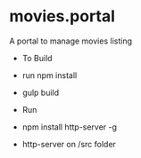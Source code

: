 # movies.portal
A portal to manage movies listing
- To Build
-	run npm install
-	gulp build

- Run 
-	npm install http-server -g
-	http-server on /src folder


